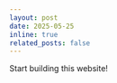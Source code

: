 ```yaml
---
layout: post
date: 2025-05-25
inline: true
related_posts: false
---
```


Start building this website!
